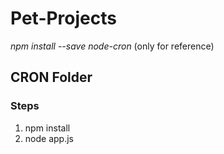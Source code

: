 # Pet-Projects

*npm install --save node-cron* (only for reference)
## CRON Folder

### Steps
1. npm install
2. node app.js


